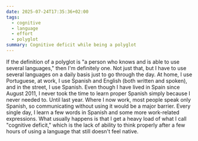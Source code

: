 ```yaml
---
date: 2025-07-24T17:35:36+02:00
tags:
  - cognitive
  - language
  - effort
  - polyglot
summary: Cognitive deficit while being a polyglot
---
```

If the definition of a polyglot is "a person who knows and is able to use several languages," then I'm definitely one. Not just that, but I have to use several languages on a daily basis just to go through the day. At home, I use Portuguese, at work, I use Spanish and English (both written and spoken), and in the street, I use Spanish. Even though I have lived in Spain since August 2011, I never took the time to learn proper Spanish simply because I never needed to. Until last year. Where I now work, most people speak only Spanish, so communicating without using it would be a major barrier. Every single day, I learn a few words in Spanish and some more work-related expressions. What usually happens is that I get a heavy load of what I call "cognitive deficit," which is the lack of ability to think properly after a few hours of using a language that still doesn't feel native.